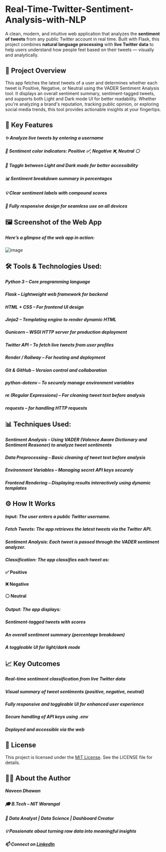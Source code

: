# Real-Time-Twitter-Sentiment-Analysis-with-NLP
A clean, modern, and intuitive web application that analyzes the **sentiment of tweets** from any public Twitter account in real time. Built with Flask, this project combines **natural language processing** with **live Twitter data** to help users understand how people feel based on their tweets — visually and analytically.

## 🚀 Project Overview
This app fetches the latest tweets of a user and determines whether each tweet is Positive, Negative, or Neutral  using the VADER Sentiment Analysis tool. It displays an overall sentiment summary, sentiment-tagged tweets, and supports both Light and Dark mode UI for better readability. Whether you're analyzing a brand's reputation, tracking public opinion, or exploring social media trends, this tool provides actionable insights at your fingertips.

## 🔧 Key Features
##### ✨ Analyze live tweets by entering a username
##### 🌈 Sentiment color indicators: Positive ✅, Negative ❌, Neutral ⚪
##### 🌙 Toggle between Light and Dark mode for better accessibility
##### 📊 Sentiment breakdown summary in percentages
##### 💡 Clear sentiment labels with compound scores
##### 📱 Fully responsive design for seamless use on all devices

## 🖼️ Screenshot of the Web App
##### Here’s a glimpse of the web app in action:
![image](https://github.com/user-attachments/assets/96afd23a-fe36-417a-9d8d-35b2a45beb01)

## 🛠 Tools & Technologies Used:
##### Python 3 – Core programming language
##### Flask – Lightweight web framework for backend
##### HTML + CSS – For frontend UI design
##### Jinja2 – Templating engine to render dynamic HTML
##### Gunicorn – WSGI HTTP server for production deployment
##### Twitter API – To fetch live tweets from user profiles
##### Render / Railway – For hosting and deployment
##### Git & GitHub – Version control and collaboration
##### python-dotenv – To securely manage environment variables
##### re (Regular Expressions) – For cleaning tweet text before analysis
##### requests – for handling HTTP requests

## 📊 Techniques Used:
##### Sentiment Analysis – Using VADER (Valence Aware Dictionary and Sentiment Reasoner) to analyze tweet sentiments
##### Data Preprocessing – Basic cleaning of tweet text before analysis
##### Environment Variables – Managing secret API keys securely
##### Frontend Rendering – Displaying results interactively using dynamic templates

## ⚙️ How It Works
##### Input: The user enters a public Twitter username.
##### Fetch Tweets: The app retrieves the latest tweets via the Twitter API.
##### Sentiment Analysis: Each tweet is passed through the VADER sentiment analyzer.
##### Classification: The app classifies each tweet as:
#### ✅ Positive
#### ❌ Negative
#### ⚪ Neutral
##### Output: The app displays:
##### Sentiment-tagged tweets with scores
##### An overall sentiment summary (percentage breakdown)
##### A toggleable UI for light/dark mode

## 📈 Key Outcomes
##### Real-time sentiment classification from live Twitter data
##### Visual summary of tweet sentiments (positive, negative, neutral)
##### Fully responsive and toggleable UI for enhanced user experience
##### Secure handling of API keys using .env
##### Deployed and accessible via the web

## 📜 License
This project is licensed under the [MIT License](https://github.com/newnaveendhawan/Real-Time-Twitter-Sentiment-Analysis-with-NLP/blob/main/LICENSE). See the LICENSE file for details.

## 👨‍💻 About the Author
##### Naveen Dhawan
##### 🎓 B.Tech – NIT Warangal
##### 💼 Data Analyst | Data Science | Dashboard Creator
##### 💡 Passionate about turning raw data into meaningful insights
##### 📫 Connect on [LinkedIn](https://www.linkedin.com/in/newnaveendhawan/)
